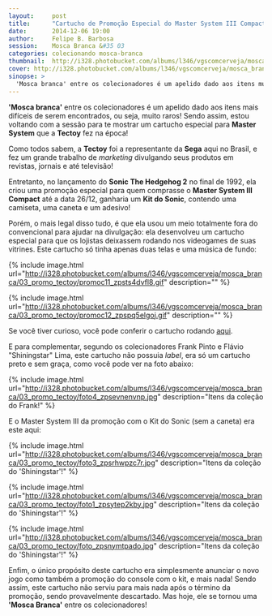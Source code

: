 ```yaml
---
layout:     post
title:      "Cartucho de Promoção Especial do Master System III Compact da Tectoy"
date:       2014-12-06 19:00
author:     Felipe B. Barbosa
session:    Mosca Branca &#35 03
categories: colecionando mosca-branca
thumbnail:  http://i328.photobucket.com/albums/l346/vgscomcerveja/mosca_branca/03_promo_tectoy/post_thumbnail_zpscefcjpm9.jpg
cover: http://i328.photobucket.com/albums/l346/vgscomcerveja/mosca_branca/03_promo_tectoy/post_header_zpslqhvrtwu.jpg
sinopse: >
  'Mosca branca' entre os colecionadores é um apelido dado aos itens muito difíceis de serem encontrados, ou seja, raros! Sendo assim, estou voltando com a sessão para te mostrar um cartucho especial para Master System que a Tectoy fez na época!
---
```

**'Mosca branca'** entre os colecionadores é um apelido dado aos itens mais difíceis de serem encontrados, ou seja, muito raros! Sendo assim, estou voltando com a sessão para te mostrar um cartucho especial para **Master System** que a **Tectoy** fez na época!

Como todos sabem, a **Tectoy** foi a representante da **Sega** aqui no Brasil, e fez um grande trabalho de *marketing* divulgando seus produtos em revistas, jornais e até televisão!

Entretanto, no lançamento do **Sonic The Hedgehog 2** no final de 1992, ela criou uma promoção especial para quem comprasse o **Master System III Compact** até a data 26/12, ganharia um **Kit do Sonic**, contendo uma camiseta, uma caneta e um adesivo!

Porém, o mais legal disso tudo, é que ela usou um meio totalmente fora do convencional para ajudar na divulgação: ela desenvolveu um cartucho especial para que os lojistas deixassem rodando nos videogames de suas vitrines. Este cartucho só tinha apenas duas telas e uma música de fundo:

{% include image.html url="http://i328.photobucket.com/albums/l346/vgscomcerveja/mosca_branca/03_promo_tectoy/promoc11_zpsts4dvfl8.gif" description="" %}

{% include image.html url="http://i328.photobucket.com/albums/l346/vgscomcerveja/mosca_branca/03_promo_tectoy/promoc12_zpspq5elgoj.gif" description="" %}

Se você tiver curioso, você pode conferir o cartucho rodando [aqui](http://www.retrosega.com/game.php?id=417).

E para complementar, segundo os colecionadores Frank Pinto e Flávio "Shiningstar" Lima, este cartucho não possuia *label*, era só um cartucho preto e sem graça, como você pode ver na foto abaixo:

{% include image.html url="http://i328.photobucket.com/albums/l346/vgscomcerveja/mosca_branca/03_promo_tectoy/foto4_zpsevnenvnp.jpg" description="Itens da coleção do Frank!" %}

E o Master System III da promoção com o Kit do Sonic (sem a caneta) era este aqui:

{% include image.html url="http://i328.photobucket.com/albums/l346/vgscomcerveja/mosca_branca/03_promo_tectoy/foto3_zpsrhwpzc7r.jpg" description="Itens da coleção do 'Shiningstar'!" %}

{% include image.html url="http://i328.photobucket.com/albums/l346/vgscomcerveja/mosca_branca/03_promo_tectoy/foto1_zpsytep2kby.jpg" description="Itens da coleção do 'Shiningstar'!" %}

{% include image.html url="http://i328.photobucket.com/albums/l346/vgscomcerveja/mosca_branca/03_promo_tectoy/foto_zpsnymtpado.jpg" description="Itens da coleção do 'Shiningstar'!" %}

Enfim, o único propósito deste cartucho era simplesmente anunciar o novo jogo como também a promoção do console com o kit, e mais nada! Sendo assim, este cartucho não serviu para mais nada após o término da promoção, sendo provavelmente descartado. Mas hoje, ele se tornou uma **'Mosca Branca'** entre os colecionadores!
